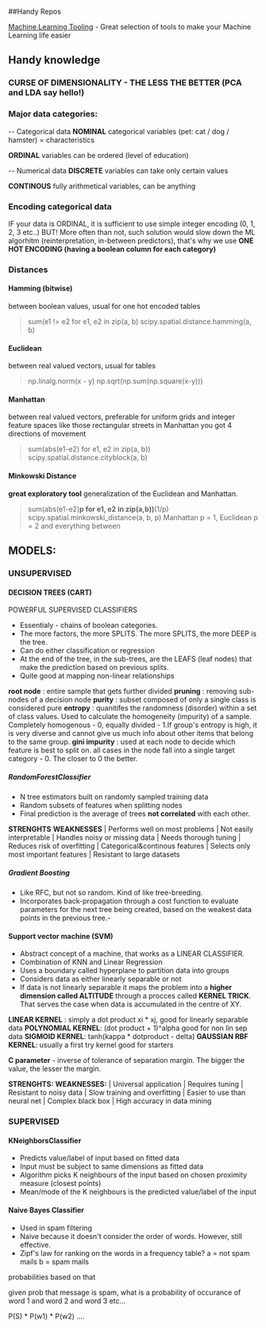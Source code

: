 ##Handy Repos

[Machine Learning Tooling](https://github.com/ml-tooling) - Great selection of tools to make your Machine Learning life easier 


## Handy knowledge

### CURSE OF DIMENSIONALITY - THE LESS THE BETTER (PCA and LDA say hello!)

### Major data categories:

-- Categorical data
__NOMINAL__
categorical variables (pet: cat / dog / hamster) = characteristics

__ORDINAL__
variables can be ordered (level of education)

-- Numerical data
__DISCRETE__
variables can take only certain values

__CONTINOUS__
fully arithmetical variables, can be anything

### Encoding categorical data
IF your data is ORDINAL, it is sufficient to use simple integer encoding (0, 1, 2, 3 etc..) BUT! 
More often than not, such solution would slow down the ML algorhitm (reinterpretation, in-between predictors), that's why we use 
__ONE HOT ENCODING (having a boolean column for each category)__

### Distances
#### Hamming (bitwise)
between boolean values, usual for one hot encoded tables
> sum(e1 != e2 for e1, e2 in zip(a, b)
> scipy.spatial.distance.hamming(a, b)

#### Euclidean
between real valued vectors, usual for tables
> np.linalg.norm(x - y)
> np.sqrt(np.sum(np.square(x-y))) 

#### Manhattan
between real valued vectors, preferable for uniform grids and integer feature spaces
like those rectangular streets in Manhattan you got 4 directions of movement
> sum(abs(e1-e2) for e1, e2 in zip(a, b))
> scipy.spatial.distance.cityblock(a, b)

#### Minkowski Distance
__great exploratory tool__
generalization of the Euclidean and Manhattan. 
> sum(abs(e1-e2)**p for e1, e2 in zip(a,b))**(1/p)
> scipy.spatial.minkowski_distance(a, b, p) Manhattan p = 1, Euclidean p = 2 and everything between

## MODELS:


### UNSUPERVISED


#### DECISION TREES (CART)
POWERFUL SUPERVISED CLASSIFIERS

- Essentialy - chains of boolean categories. 
- The more factors, the more SPLITS. The more SPLITS, the more DEEP is the tree.
- Can do either classification or regression 
- At the end of the tree, in the sub-trees, are the LEAFS (leaf nodes) that make the prediction based on previous splits. 
- Quite good at mapping non-linear relationships

__root node__ : entire sample that gets further divided
__pruning__ : removing sub-nodes of a decision node
__purity__ : subset composed of only a single class is considered pure
__entropy__ : quanitifes the randomness (disorder) within a set of class values. Used to calculate the homogeneity (impurity) of a sample. Completely homogenous - 0, equally divided - 1.If group's entropy is high, it is very diverse and cannot give us much info about other items that belong to the same group.
__gini impurity__ : used at each node to decide which feature is best to split on. all cases in the node fall into a single target category - 0. The closer to 0 the better.


##### RandomForestClassifier 
- N tree estimators built on randomly sampled training data
- Random subsets of features when splitting nodes
- Final prediction is the average of trees __not correlated__ with each other.

__STRENGHTS__							__WEAKNESSES__
| Performs well on most problems		| Not easily interpretable
| Handles noisy or missing data			| Needs thorough tuning
| Reduces risk of overfitting
| Categorical&continous features
| Selects only most important features
| Resistant to large datasets

##### Gradient Boosting
- Like RFC, but not so random. Kind of like tree-breeding.
- Incorporates back-propagation through a cost function to evaluate parameters for the next tree being created, based on the weakest data points in the previous tree.- 

#### Support vector machine (SVM)
- Abstract concept of a machine, that works as a LINEAR CLASSIFIER.
- Combination of KNN and Linear Regression
- Uses a boundary called hyperplane to partition data into groups
- Considers data as either linearly separable or not
- If data is not linearly separable it maps the problem into a __higher dimension called ALTITUDE__ through a procces called __KERNEL TRICK__. That serves the case when data is accumulated in the centre of XY.

__LINEAR KERNEL__ : simply a dot product xi * xj, good for linearly separable data
__POLYNOMIAL KERNEL__: (dot product + 1)^alpha good for non lin sep data
__SIGMOID KERNEL__: tanh(kappa * dotproduct - delta) 
__GAUSSIAN RBF KERNEL__: usually a first try kernel good for starters

__C parameter__ - inverse of tolerance of separation margin. The bigger the value, the lesser the margin.

__STRENGHTS:__ 							__WEAKNESSES:__
| Universal application					| Requires tuning
| Resistant to noisy data 				| Slow training
and overfitting
| Easier to use than neural net			| Complex black box
| High accuracy in data mining

  
### SUPERVISED


#### KNeighborsClassifier 
- Predicts value/label of input based on fitted data
- Input must be subject to same dimensions as fitted data
- Algorithm picks K neighbours of the input based on chosen proximity measure (closest points)
- Mean/mode of the K neighbours is the predicted value/label of the input

#### Naive Bayes Classifier
- Used in spam filtering
- Naive because it doesn't consider the order of words. However, still effective.
- Zipf's law for ranking on the words in a frequency table?
a = not spam mails
b = spam mails

probabilities based on that

given prob that message is spam, what is a probability of occurance of word 1 and word 2 and word 3 etc...

P(S) * P(w1) * P(w2) ....

